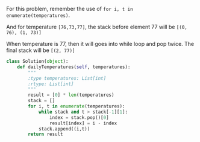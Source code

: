 For this problem, remember the use of `for i, t in enumerate(temperatures)`.

And for temperature `[76,73,77]`, the stack before element 77 will be `[(0, 76), (1, 73)]`

When temperature is 77, then it will goes into while loop and pop twice. The final stack will be `[(2, 77)]`

```python
class Solution(object):
    def dailyTemperatures(self, temperatures):
        """
        :type temperatures: List[int]
        :rtype: List[int]
        """
        result = [0] * len(temperatures)
        stack = []
        for i, t in enumerate(temperatures):
            while stack and t > stack[-1][1]:
                index = stack.pop()[0]
                result[index] = i - index
            stack.append((i,t))
        return result
```
